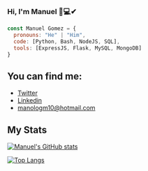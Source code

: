 ### Hi, I'm Manuel 👋💻✔

```js
const Manuel Gomez = {
  pronouns: "He" | "Him",
  code: [Python, Bash, NodeJS, SQL],
  tools: [ExpressJS, Flask, MySQL, MongoDB]
}
```
## You can find me: 
- [Twitter](https://twitter.com/ManoloGomez08)
- [Linkedin](https://www.linkedin.com/in/manuel-alejandro-gomez-883951120/)
- manologm10@hotmail.com

## My Stats

 [![Manuel's GitHub stats](https://github-readme-stats.vercel.app/api?username=manolobkno08&show_icons=true&theme=radical)](https://github.com/anuraghazra/github-readme-stats)

 [![Top Langs](https://github-readme-stats.vercel.app/api/top-langs/?username=manolobkno08&layout=compact&show_icons=true&theme=radical)](https://github.com/anuraghazra/github-readme-stats)

